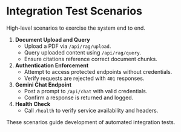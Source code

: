 # Integration Test Scenarios

High-level scenarios to exercise the system end to end.

1. **Document Upload and Query**
   - Upload a PDF via `/api/rag/upload`.
   - Query uploaded content using `/api/rag/query`.
   - Ensure citations reference correct document chunks.
2. **Authentication Enforcement**
   - Attempt to access protected endpoints without credentials.
   - Verify requests are rejected with `401` responses.
3. **Gemini Chat Endpoint**
   - Post a prompt to `/api/chat` with valid credentials.
   - Confirm a response is returned and logged.
4. **Health Check**
   - Call `/health` to verify service availability and headers.

These scenarios guide development of automated integration tests.
